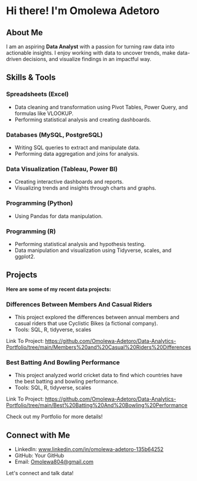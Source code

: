 # **Hi there!  I'm Omolewa Adetoro**

##  **About Me**
I am an aspiring **Data Analyst** with a passion for turning raw data into actionable insights. I enjoy working with data to uncover trends, make data-driven decisions, and visualize findings in an impactful way.

 ## **Skills & Tools**

### **Spreadsheets (Excel)**
*	Data cleaning and transformation using Pivot Tables, Power Query, and formulas like VLOOKUP.
*	Performing statistical analysis and creating dashboards.

### **Databases (MySQL, PostgreSQL)**
*	Writing SQL queries to extract and manipulate data.
*	Performing data aggregation and joins for analysis.

### **Data Visualization (Tableau, Power BI)**
*	Creating interactive dashboards and reports.
*	Visualizing trends and insights through charts and graphs.

### **Programming (Python)**
*	Using Pandas for data manipulation.

### **Programming (R)**
*	Performing statistical analysis and hypothesis testing.
*	Data manipulation and visualization using Tidyverse, scales, and ggplot2.

## **Projects**
**Here are some of my recent data projects:**
### Differences Between Members And Casual Riders
* This project explored the differences between annual members and casual riders that use Cyclistic Bikes (a fictional company).
* Tools: SQL, R, tidyverse, scales

Link To Project: https://github.com/Omolewa-Adetoro/Data-Analytics-Portfolio/tree/main/Members%20and%20Casual%20Riders%20Differences
### Best Batting And Bowling Performance
* This project analyzed world cricket data to find which countries have the best batting and bowling performance.
* Tools: SQL, R, tidyverse, scales

Link To Project: https://github.com/Omolewa-Adetoro/Data-Analytics-Portfolio/tree/main/Best%20Batting%20And%20Bowling%20Performance

Check out my Portfolio for more details!

## Connect with Me
*	LinkedIn: www.linkedin.com/in/omolewa-adetoro-135b64252
*	GitHub: Your GitHub
*	Email: Omolewa804@gmail.com 

Let's connect and talk data! 
